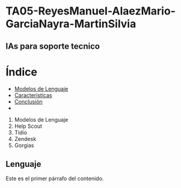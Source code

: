 # TA05-ReyesManuel-AlaezMario-GarciaNayra-MartinSilvia
## IAs para soporte tecnico
# Índice
- [Modelos de Lenguaje](#Lenguaje)
- [Características](#características)
- [Conclusión](#conclusión)
- 
1. Modelos de Lenguaje
2. Help Scout
3. Tidio
4. Zendesk
5. Gorgias

## Lenguaje
Este es el primer párrafo del contenido.
